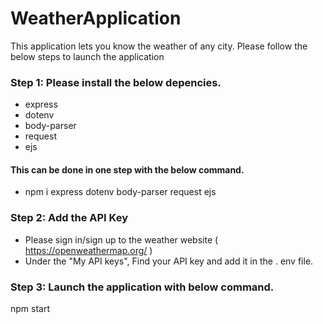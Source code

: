 # WeatherApplication
This application lets you know the weather of any city. Please follow the below steps to launch the application

### Step 1: Please install the below depencies.
* express 
* dotenv 
* body-parser 
* request 
* ejs 

#### This can be done in one step with the below command.
* npm i express dotenv body-parser request ejs 


### Step 2: Add the API Key
* Please sign in/sign up to the weather website ( https://openweathermap.org/ )
* Under the "My API keys", Find your API key and add it in the . env file.

### Step 3: Launch the application with below command.
 npm start

